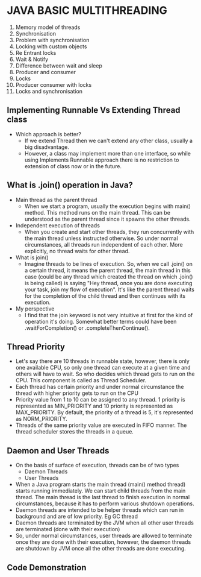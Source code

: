 # JAVA BASIC MULTITHREADING

1. Memory model of threads
2. Synchronisation
3. Problem with synchronisation
4. Locking with custom objects
5. Re Entrant locks
6. Wait & Notify
7. Difference between wait and sleep
8. Producer and consumer
9. Locks
10. Producer consumer with locks
11. Locks and synchronisation

## Implementing Runnable Vs Extending Thread class

- Which approach is better?
  * If we extend Thread then we can't extend any other class, usually a big disadvantage.
  *  However, a class may implement more than one interface, so while using Implements Runnable approach there is no
     restriction to extension of class now or in the future.

## What is .join() operation in Java?
- Main thread as the parent thread
  * When we start a program, usually the execution begins with main() method. This method runs on the main thread. This
    can be understood as the parent thread since it spawns the other threads.
- Independent execution of threads
  * When you create and start other threads, they run concurrently with the main thread unless instructed otherwise. So
    under normal circumstances, all threads run independent of each other. More explicitly, no thread waits for other
    thread.
- What is join()
  * Imagine threads to be lines of execution. So, when we call .join() on a certain thread, it means the parent thread,
    the main thread in this case (could be any thread which created the thread on which .join() is being called) is saying
    "Hey thread, once you are done executing your task, join my flow of execution". It's like the parent thread waits for
    the completion of the child thread and then continues with its execution.
- My perspective
  * I find that the join keyword is not very intuitive at first for the kind of operation it's doing. Somewhat better
    terms could have been .waitForCompletion() or .completeThenContinue().

## Thread Priority
- Let's say there are 10 threads in runnable state, however, there is only one available CPU, so only one thread can
  execute at a given time and others will have to wait. So who decides which thread gets to run on the CPU. This component
  is called as Thread Scheduler.
- Each thread has certain priority and under normal circumstance the thread with higher priority gets to run on the CPU
- Priority value from 1 to 10 can be assigned to any thread. 1 priority is represented as MIN_PRIORITY and 10 priority is
  represented as MAX_PRIORITY. By default, the priority of a thread is 5, it's represented as NORM_PRIORITY.
- Threads of the same priority value are executed in FIFO manner. The thread scheduler stores the threads in a queue.

## Daemon and User Threads
- On the basis of surface of execution, threads can be of two types
  * Daemon Threads
  * User Threads
- When a Java program starts the main thread (main() method thread) starts running immediately. We can start child threads
  from the main thread. The main thread is the last thread to finish execution in normal circumstances, because it has to
  perform various shutdown operations.
- Daemon threads are intended to be helper threads which can run in background and are of low priority. Eg GC thread
- Daemon threads are terminated by the JVM when all other user threads are terminated (done with their execution)
- So, under normal circumstances, user threads are allowed to terminate once they are done with their execution, however,
  the daemon threads are shutdown by JVM once all the other threads are done executing.

## Code Demonstration